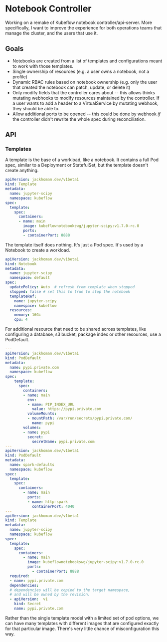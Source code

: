 # Notebook Controller

Working on a remake of Kubeflow notebook controller/api-server. More specifically, I want to
improve the experience for both operations teams that manage the cluster, and the users that use
it.

## Goals
* Notebooks are created from a list of templates and configurations meant to work with those templates.
* Single ownership of resources (e.g. a user owns a notebook, not a profile)
* Dynamic RBAC rules based on notebook ownership (e.g. only the user that created the notebook can patch, update, or delete it)
* Only modify fields that the controller cares about -- this allows thinks mutating webhooks to modify resources
  maintained by the controller. If a user wants to add a header to a VirtualService by mutating webhook, they
  should be able to.
* Allow additional ports to be opened -- this could be done by webhook _if_ the controller didn't rewrite the whole
  spec during reconciliation.

## API

### Templates
A template is the base of a workload, like a notebook. It contains a full Pod spec, similar to a Deployment or StatefulSet,
but the template doesn't create anything.

```yaml
apiVersion: jackhoman.dev/v1beta1
kind: Template
metadata:
  name: jupyter-scipy
  namespace: kubeflow
spec:
  template:
    spec:
      containers:
      - name: main
        image: kubeflownotebookswg/jupyter-scipy:v1.7.0-rc.0
        ports:
        - containerPort: 8888
```

The template itself does nothing. It's just a Pod spec. It's used by a Notebook to create a workload.

```yaml
apiVersion: jackhoman.dev/v1beta1
kind: Notebook
metadata:
  name: jupyter-scipy
  namespace: default
spec:
  updatePolicy: Auto  # refresh from template when stopped 
  stopped: false # set this to true to stop the notebook
  templateRef:
    name: jupyter-scipy
    namespace: kubeflow
  resources:
    memory: 16Gi
    cpu: 4
```

For additional resource that need to be shared across templates, like configuring a database, s3 bucket,
package index or other resources, use a PodDefault.

```yaml
---
apiVersion: jackhoman.dev/v1beta1
kind: PodDefault
metadata:
  name: pypi.private.com
  namespace: kubeflow
spec:
    template:
      spec:
        containers:
        - name: main
          env:
          - name: PIP_INDEX_URL
            value: https://pypi.private.com
          volumeMounts:
          - mountPath: /var/run/secrets/pypi.private.com/ 
            name: pypi
        volumes:
        - name: pypi
          secret:
            secretName: pypi.private.com
---
apiVersion: jackhoman.dev/v1beta1
kind: PodDefault
metadata:
  name: spark-defaults
  namespace: kubeflow
spec:
  template:
    spec:
      containers:
        - name: main
          ports:
          - name: http-spark
            containerPort: 4040
---
apiVersion: jackhoman.dev/v1beta1
kind: Template
metadata:
  name: jupyter-scipy
  namespace: kubeflow
spec:
  template:
    spec:
      containers:
        - name: main
          image: kubeflownotebookswg/jupyter-scipy:v1.7.0-rc.0
          ports:
            - containerPort: 8888
  required:
  - name: pypi.private.com
  dependencies:
  # dependencies will be copied to the target namespace,
  # and will be owned by the revision.
  - apiVersion:  v1
    kind: Secret
    name: pypi.private.com
```

Rather than the single template model with a limited set of pod options, we can have many
templates with different images that are configured exactly for that particular image. There's
very little chance of misconfiguration this way.
